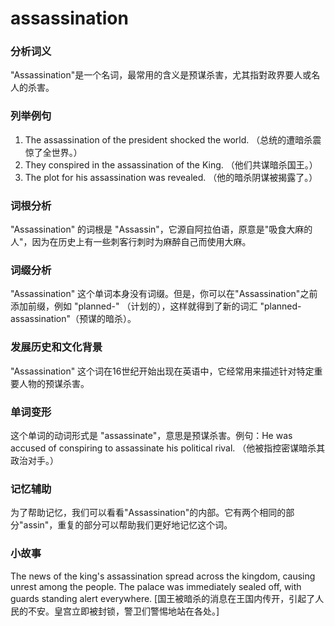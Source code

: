 # assassination

### 分析词义

  

"Assassination"是一个名词，最常用的含义是预谋杀害，尤其指對政界要人或名人的杀害。

  

### 列举例句

  

1.  The assassination of the president shocked the world. （总统的遭暗杀震惊了全世界。）
2.  They conspired in the assassination of the King. （他们共谋暗杀国王。）
3.  The plot for his assassination was revealed. （他的暗杀阴谋被揭露了。）

  

### 词根分析

  

"Assassination" 的词根是 "Assassin"，它源自阿拉伯语，原意是"吸食大麻的人"，因为在历史上有一些刺客行刺时为麻醉自己而使用大麻。

  

### 词缀分析

  

"Assassination" 这个单词本身没有词缀。但是，你可以在"Assassination"之前添加前缀，例如 "planned-" （计划的），这样就得到了新的词汇 "planned-assassination"（预谋的暗杀）。

  

### 发展历史和文化背景

  

"Assassination" 这个词在16世纪开始出现在英语中，它经常用来描述针对特定重要人物的预谋杀害。

  

### 单词变形

  

这个单词的动词形式是 "assassinate"，意思是预谋杀害。例句：He was accused of conspiring to assassinate his political rival. （他被指控密谋暗杀其政治对手。）

  

### 记忆辅助

  

为了帮助记忆，我们可以看看"Assassination"的内部。它有两个相同的部分"assin"，重复的部分可以帮助我们更好地记忆这个词。

  

### 小故事

  

The news of the king's assassination spread across the kingdom, causing unrest among the people. The palace was immediately sealed off, with guards standing alert everywhere. \[国王被暗杀的消息在王国内传开，引起了人民的不安。皇宫立即被封锁，警卫们警惕地站在各处。\]
